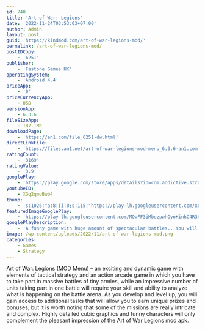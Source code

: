 ```yaml
---
id: 740
title: 'Art of War: Legions'
date: '2022-11-24T03:53:03+07:00'
author: Admin
layout: post
guid: 'https://kindmod.com/art-of-war-legions-mod/'
permalink: /art-of-war-legions-mod/
postIDCopy:
    - '6251'
publisher:
    - 'Fastone Games HK'
operatingSystem:
    - 'Android 4.4'
priceApp:
    - '0'
priceCurrencyApp:
    - USD
versionApp:
    - 6.3.6
fileSizeApp:
    - 187.1Mb
downloadPage:
    - 'https://an1.com/file_6251-dw.html'
directLinkFile:
    - 'https://files.an1.net/art-of-war-legions-mod-menu_6.3.6-an1.com.apk'
ratingCount:
    - '3169'
ratingValue:
    - '3.9'
googlePlay:
    - 'https://play.google.com/store/apps/details?id=com.addictive.strategy.army'
youtubeID:
    - XGg2qmoBwb4
thumb:
    - 's:1026:"a:8:{i:0;s:115:"https://play-lh.googleusercontent.com/xowAc4BV7dm56K_wPGJjlUohCvq1uV3_yQK14sNmc1K0iwoED8G3IBZ0Zfhwa-hxuzs=w526-h296";i:1;s:115:"https://play-lh.googleusercontent.com/JFUHS7ZesFUrISirqUk99MMwGQWG8L5AQ-gNpwFein5W96VesFed5G5xQOQ4ctxiXAs=w526-h296";i:2;s:112:"https://play-lh.googleusercontent.com/9zRBK1DdmbfM1yGTSh0KU8UPvzNkOax5OGSZck8isvOOQkpjcmpinJcINK-iPFHK=w526-h296";i:3;s:114:"https://play-lh.googleusercontent.com/lrDMJZF5wMwv1F3ekBOEsqgRgYclZpGHAAfC-zx8LisDE0wnwEgl0PutN32NztLBiQ=w526-h296";i:4;s:115:"https://play-lh.googleusercontent.com/xZjaq6D1TbZj7nSWVZvADYGTDRJPvVBtkW-aLVXqcCe57TLhlmfMuYeVgiRPmPoh6gc=w526-h296";i:5;s:114:"https://play-lh.googleusercontent.com/9PWqDzWhrpoiXfPyUBV-S5aPXGv03amE47srmPk59VVrU13zSB34h9RWB5Kq_Xg8zQ=w526-h296";i:6;s:115:"https://play-lh.googleusercontent.com/3yP2Lr13gTRtXwXKxusd-3OsqHRk5cbVLt_Oeje88fg2xkFBT5YnfzoiLcdoQW-Xe9w=w526-h296";i:7;s:116:"https://play-lh.googleusercontent.com/e1XSShBDrppGXTts67cb5m0XSjHjnLR498SkcpyQWc-y2M-SFUOWqZlXih-YDcejxkT1=w526-h296";}";'
featuredImageGooglePlay:
    - 'https://play-lh.googleusercontent.com/MQwFF3iMbezpwhOyoKinhC4R3HdI5rgfxbP-8CZvgG0_97pKQt6QgLGd4ri0ej_UrSc'
googlePlayDescription:
    - 'A funny game with huge amount of spectacular battles.. You will be the commander who leads legions of tiny armies. Accept the challenges of various levels and don’t forget to get extra rewards from bounty tasks! It’s your army, you‘re in charge.. The battle is more like a real dance of war. Hope you can become a glorious commander and have a lot of fun.'
image: /wp-content/uploads/2022/11/art-of-war-legions-mod.png
categories:
    - Games
    - Strategy
---
```


Art of War: Legions (MOD Menu) – an exciting and dynamic game with elements of tactical strategy and an action arcade game in which you have to take part in massive battles of tiny armies, while an impressive number of units taking part in one battle will require your skill and ability to analyze what is happening on the battle arena. As you develop and level up, you will gain access to additional tasks that will allow you to earn unique prizes and bonuses, but it is worth noting that some of the missions are really intricate and complex. Highly detailed cubic graphics and funny characters will only complement the pleasant impression of the Art of War Legions mod apk.